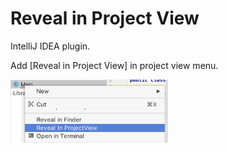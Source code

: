 # Reveal in Project View
IntelliJ IDEA plugin.

Add [Reveal in Project View] in project view menu.

<img width="50%" src="screenshot/menu.png" alt="menu screenshot"/>